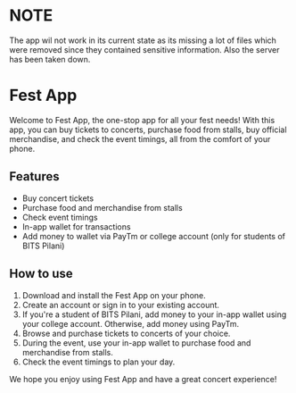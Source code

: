# NOTE
The app wil not work in its current state as its missing a lot of files which were removed since they contained sensitive information. Also the server has been taken down.

# Fest App

Welcome to Fest App, the one-stop app for all your fest needs! With this app, you can buy tickets to concerts, purchase food from stalls, buy official merchandise, and check the event timings, all from the comfort of your phone.

## Features
- Buy concert tickets
- Purchase food and merchandise from stalls
- Check event timings
- In-app wallet for transactions
- Add money to wallet via PayTm or college account (only for students of BITS Pilani)

## How to use
1. Download and install the Fest App on your phone.
2. Create an account or sign in to your existing account.
3. If you're a student of BITS Pilani, add money to your in-app wallet using your        college account. Otherwise, add money using PayTm.
4. Browse and purchase tickets to concerts of your choice.
5. During the event, use your in-app wallet to purchase food and merchandise from stalls.
6. Check the event timings to plan your day.

We hope you enjoy using Fest App and have a great concert experience!





